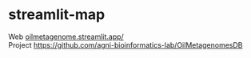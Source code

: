 # streamlit-map
Web [oilmetagenome.streamlit.app/](oilmetagenome.streamlit.app/) \
Project https://github.com/agni-bioinformatics-lab/OilMetagenomesDB
